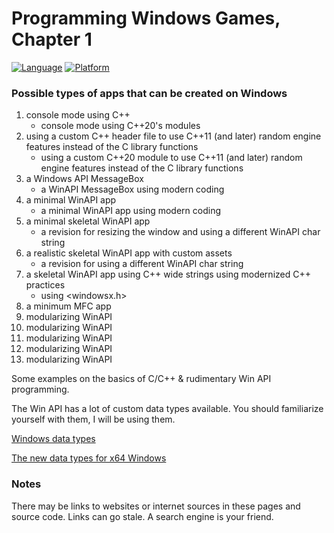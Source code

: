 # Programming Windows Games, Chapter 1
[![Language](https://img.shields.io/badge/Language%20-C++-blue.svg)](https://github.com/GeorgePimpleton/Win32-games/)
[![Platform](https://img.shields.io/badge/Platform%20-Win32-blue.svg)](https://github.com/GeorgePimpleton/Win32-games/)

### Possible types of apps that can be created on Windows
1. console mode using C++
    + console mode using C++20's modules
2. using a custom C++ header file to use C++11 (and later) random engine features instead of the C library functions
    + using a custom C\+\+20 module to use C++11 (and later) random engine features instead of the C library functions
3. a Windows API MessageBox
    + a WinAPI MessageBox using modern coding
4. a minimal WinAPI app
     + a minimal WinAPI app using modern coding
5. a minimal skeletal WinAPI app
   + a revision for resizing the window and using a different WinAPI char string
6. a realistic skeletal WinAPI app with custom assets
   + a revision for using a different WinAPI char string
7. a skeletal WinAPI app using C++ wide strings using modernized C++ practices
    + using <windowsx.h>
8. a minimum MFC app
9. modularizing WinAPI
10. modularizing WinAPI
11. modularizing WinAPI
12. modularizing WinAPI
13. modularizing WinAPI

Some examples on the basics of C/C++ & rudimentary Win API programming.

The Win API has a lot of custom data types available.  You should familiarize yourself with them,  I will be using them.

[Windows data types](https://learn.microsoft.com/en-us/windows/win32/winprog/windows-data-types)

[The new data types for x64 Windows](https://learn.microsoft.com/en-us/windows/win32/winprog64/the-new-data-types)

### Notes
There may be links to websites or internet sources in these pages and source code. Links can go stale. A search engine is your friend.
